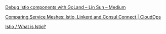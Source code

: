 

[Debug Istio components with GoLand – Lin Sun – Medium](https://medium.com/@linsun_unc/debug-istio-components-with-goland-b0f9f9f60384)



[Comparing Service Meshes: Istio, Linkerd and Consul Connect | CloudOps](https://www.cloudops.com/2019/03/comparing-service-meshes-istio-linkerd-and-consul-connect/)



[Istio / What is Istio?](https://istio.io/docs/concepts/what-is-istio/)
